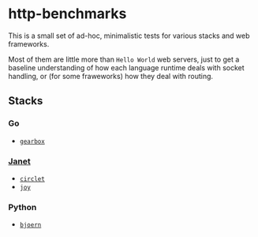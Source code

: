 # http-benchmarks

This is a small set of ad-hoc, minimalistic tests for various stacks and web frameworks. 

Most of them are little more than `Hello World` web servers, just to get a baseline understanding of how each language runtime deals with socket handling, or (for some fraweworks) how they deal with routing.

## Stacks

### Go

* [`gearbox`](https://github.com/abahmed/gearbox)

### [Janet](https://janet-lang.org)

* [`circlet`](https://github.com/janet-lang/circlet)
* [`joy`](https://github.com/joy-framework/joy)

### Python

* [`bjoern`](https://github.com/jonashaag/bjoern)